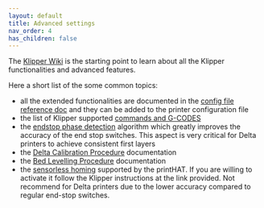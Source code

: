 ```yaml
---
layout: default
title: Advanced settings
nav_order: 4
has_children: false
---
```


The [Klipper Wiki](https://github.com/KevinOConnor/klipper/blob/master/docs/Overview.md) is the starting point to learn about all the Klipper functionalities and advanced features.

Here a short list of the some common topics:
- all the extended functionalities are documented in the [config file reference doc](https://www.klipper3d.org/Config_Reference.html) and they can be added to the printer configuration file
- the list of Klipper supported [commands and G-CODES](https://github.com/KevinOConnor/klipper/blob/master/docs/G-Codes.md)
- the [endstop phase detection](https://github.com/KevinOConnor/klipper/blob/master/docs/Endstop_Phase.md) algorithm which greatly improves the accuracy of the end stop switches. This aspect is very critical for Delta printers to achieve consistent first layers
- the [Delta Calibration Procedure](https://github.com/KevinOConnor/klipper/blob/master/docs/Delta_Calibrate.md) documentation
- the [Bed Levelling Procedure](https://github.com/KevinOConnor/klipper/blob/master/docs/Bed_Level.md) documentation
- the [sensorless homing](https://www.klipper3d.org/TMC_Drivers.html) supported by the printHAT. If you are willing to activate it follow the Klipper instructions at the link provided. Not recommend for Delta printers due to the lower accuracy compared to regular end-stop switches.
